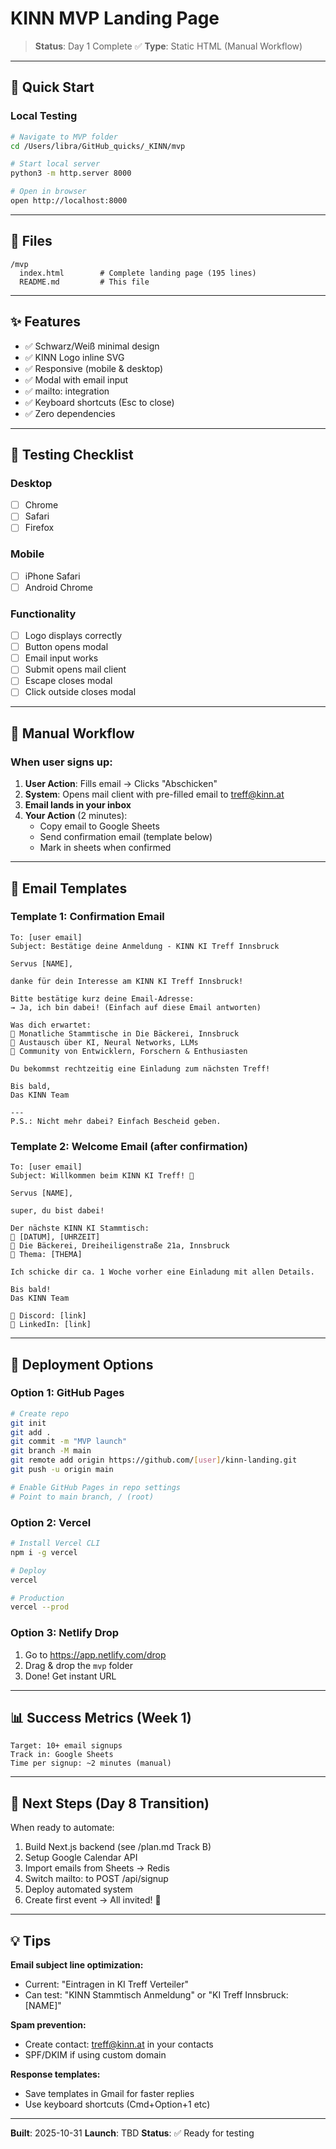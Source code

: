 # KINN MVP Landing Page

> **Status**: Day 1 Complete ✅
> **Type**: Static HTML (Manual Workflow)

---

## 🚀 Quick Start

### Local Testing

```bash
# Navigate to MVP folder
cd /Users/libra/GitHub_quicks/_KINN/mvp

# Start local server
python3 -m http.server 8000

# Open in browser
open http://localhost:8000
```

---

## 📁 Files

```
/mvp
  index.html        # Complete landing page (195 lines)
  README.md         # This file
```

---

## ✨ Features

- ✅ Schwarz/Weiß minimal design
- ✅ KINN Logo inline SVG
- ✅ Responsive (mobile & desktop)
- ✅ Modal with email input
- ✅ mailto: integration
- ✅ Keyboard shortcuts (Esc to close)
- ✅ Zero dependencies

---

## 🧪 Testing Checklist

### Desktop
- [ ] Chrome
- [ ] Safari
- [ ] Firefox

### Mobile
- [ ] iPhone Safari
- [ ] Android Chrome

### Functionality
- [ ] Logo displays correctly
- [ ] Button opens modal
- [ ] Email input works
- [ ] Submit opens mail client
- [ ] Escape closes modal
- [ ] Click outside closes modal

---

## 📧 Manual Workflow

### When user signs up:

1. **User Action**: Fills email → Clicks "Abschicken"
2. **System**: Opens mail client with pre-filled email to treff@kinn.at
3. **Email lands in your inbox**
4. **Your Action** (2 minutes):
   - Copy email to Google Sheets
   - Send confirmation email (template below)
   - Mark in sheets when confirmed

---

## 📝 Email Templates

### Template 1: Confirmation Email

```
To: [user email]
Subject: Bestätige deine Anmeldung - KINN KI Treff Innsbruck

Servus [NAME],

danke für dein Interesse am KINN KI Treff Innsbruck!

Bitte bestätige kurz deine Email-Adresse:
→ Ja, ich bin dabei! (Einfach auf diese Email antworten)

Was dich erwartet:
📅 Monatliche Stammtische in Die Bäckerei, Innsbruck
🧠 Austausch über KI, Neural Networks, LLMs
🤝 Community von Entwicklern, Forschern & Enthusiasten

Du bekommst rechtzeitig eine Einladung zum nächsten Treff!

Bis bald,
Das KINN Team

---
P.S.: Nicht mehr dabei? Einfach Bescheid geben.
```

### Template 2: Welcome Email (after confirmation)

```
To: [user email]
Subject: Willkommen beim KINN KI Treff! 🎉

Servus [NAME],

super, du bist dabei!

Der nächste KINN KI Stammtisch:
📅 [DATUM], [UHRZEIT]
📍 Die Bäckerei, Dreiheiligenstraße 21a, Innsbruck
🧠 Thema: [THEMA]

Ich schicke dir ca. 1 Woche vorher eine Einladung mit allen Details.

Bis bald!
Das KINN Team

💬 Discord: [link]
🔗 LinkedIn: [link]
```

---

## 🚀 Deployment Options

### Option 1: GitHub Pages

```bash
# Create repo
git init
git add .
git commit -m "MVP launch"
git branch -M main
git remote add origin https://github.com/[user]/kinn-landing.git
git push -u origin main

# Enable GitHub Pages in repo settings
# Point to main branch, / (root)
```

### Option 2: Vercel

```bash
# Install Vercel CLI
npm i -g vercel

# Deploy
vercel

# Production
vercel --prod
```

### Option 3: Netlify Drop

1. Go to https://app.netlify.com/drop
2. Drag & drop the `mvp` folder
3. Done! Get instant URL

---

## 📊 Success Metrics (Week 1)

```
Target: 10+ email signups
Track in: Google Sheets
Time per signup: ~2 minutes (manual)
```

---

## 🔄 Next Steps (Day 8 Transition)

When ready to automate:
1. Build Next.js backend (see /plan.md Track B)
2. Setup Google Calendar API
3. Import emails from Sheets → Redis
4. Switch mailto: to POST /api/signup
5. Deploy automated system
6. Create first event → All invited! 🎉

---

## 💡 Tips

**Email subject line optimization:**
- Current: "Eintragen in KI Treff Verteiler"
- Can test: "KINN Stammtisch Anmeldung" or "KI Treff Innsbruck: [NAME]"

**Spam prevention:**
- Create contact: treff@kinn.at in your contacts
- SPF/DKIM if using custom domain

**Response templates:**
- Save templates in Gmail for faster replies
- Use keyboard shortcuts (Cmd+Option+1 etc)

---

**Built**: 2025-10-31
**Launch**: TBD
**Status**: ✅ Ready for testing
